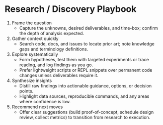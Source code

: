 # Research / Discovery Playbook

1. Frame the question
   - Capture the unknowns, desired deliverables, and time-box; confirm the depth of analysis expected.
2. Gather context quickly
   - Search code, docs, and issues to locate prior art; note knowledge gaps and terminology definitions.
3. Explore systematically
   - Form hypotheses, test them with targeted experiments or trace reading, and log findings as you go.
   - Prefer lightweight scripts or REPL snippets over permanent code changes unless deliverables require it.
4. Synthesize insights
   - Distill raw findings into actionable guidance, options, or decision points.
   - Highlight data sources, reproducible commands, and any areas where confidence is low.
5. Recommend next moves
   - Offer clear suggestions (build proof-of-concept, schedule design review, collect metrics) to transition from research to execution.
